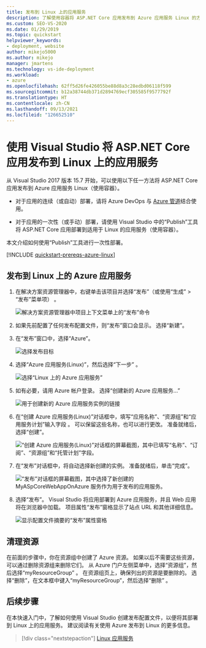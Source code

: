 ```yaml
---
title: 发布到 Linux 上的应用服务
description: 了解使用容器将 ASP.NET Core 应用发布到 Azure 应用服务 Linux 的方法（包括连续和一次性选项）。
ms.custom: SEO-VS-2020
ms.date: 01/29/2019
ms.topic: quickstart
helpviewer_keywords:
- deployment, website
author: mikejo5000
ms.author: mikejo
manager: jmartens
ms.technology: vs-ide-deployment
ms.workload:
- azure
ms.openlocfilehash: 62ff5d26fe426055be88d8a3c28edbd06118f599
ms.sourcegitcommit: b12a38744db371d2894769ecf305585f9577792f
ms.translationtype: HT
ms.contentlocale: zh-CN
ms.lasthandoff: 09/13/2021
ms.locfileid: "126652510"
---
```

# <a name="publish-an-aspnet-core-app-to-app-service-on-linux-using-visual-studio"></a>使用 Visual Studio 将 ASP.NET Core 应用发布到 Linux 上的应用服务

从 Visual Studio 2017 版本 15.7 开始，可以使用以下任一方法将 ASP.NET Core 应用发布到 Azure 应用服务 Linux（使用容器）。

* 对于应用的连续（或自动）部署，请将 Azure DevOps 与 [Azure 管道](/azure/devops/pipelines/get-started-yaml?view=azdevops&preserve-view=true)结合使用。

* 对于应用的一次性（或手动）部署，请使用 Visual Studio 中的“Publish”工具将 ASP.NET Core 应用部署到适用于 Linux 的应用服务（使用容器）。

本文介绍如何使用“Publish”工具进行一次性部署。

[!INCLUDE [quickstart-prereqs-azure-linux](includes/quickstart-prereqs-azure-linux.md)]

## <a name="publish-to-azure-app-service-on-linux"></a>发布到 Linux 上的 Azure 应用服务

1. 在解决方案资源管理器中，右键单击该项目并选择“发布”（或使用“生成” > “发布”菜单项）  。

    ![解决方案资源管理器中项目上下文菜单上的“发布”命令](../deployment/media/quickstart-publish.png "选择发布")

1. 如果先前配置了任何发布配置文件，则“发布”窗口会显示。 选择“新建”。

1. 在“发布”窗口中，选择“Azure”。

    ![选择发布目标](../deployment/media/quickstart-publish-azure-new.png)

1. 选择“Azure 应用服务(Linux)”，然后选择“下一步” 。

    ![选择“Linux 上的 Azure 应用服务”](../deployment/media/quickstart-publish-linux-select-azure-service.png)

1. 如有必要，请用 Azure 帐户登录。 选择“创建新的 Azure 应用服务…”

    ![用于创建新的 Azure 应用服务实例的链接](../deployment/media/quickstart-publish-linux-create-new-link.png)

1. 在“创建 Azure 应用服务(Linux)”对话框中，填写“应用名称”、“资源组”和“应用服务计划”输入字段   。 可以保留这些名称，也可以进行更改。 准备就绪后，选择“创建”。

    ![“创建 Azure 应用服务(Linux)”对话框的屏幕截图，其中已填写“名称”、“订阅”、“资源组”和“托管计划”字段。](../deployment/media/quickstart-publish-linux-create-new-dialog.png)

1. 在“发布”对话框中，将自动选择新创建的实例。 准备就绪后，单击“完成”。

    ![“发布”对话框的屏幕截图，其中选择了新创建的 MyASpCoreWebAppOnAzure 服务作为用于发布的应用服务。](../deployment/media/quickstart-publish-linux-select-instance.png)

1. 选择“发布”。 Visual Studio 将应用部署到 Azure 应用服务，并且 Web 应用将在浏览器中加载。 项目属性“发布”窗格显示了站点 URL 和其他详细信息。

    ![显示配置文件摘要的“发布”属性窗格](../deployment/media/quickstart-publish-linux-summary-page.png)

## <a name="clean-up-resources"></a>清理资源

在前面的步骤中，你在资源组中创建了 Azure 资源。 如果以后不需要这些资源，可以通过删除资源组来删除它们。
从 Azure 门户左侧菜单中，选择“资源组”，然后选择“myResourceGroup” 。
在资源组页上，确保列出的资源是要删除的。
选择“删除”，在文本框中键入“myResourceGroup”，然后选择“删除”  。

## <a name="next-steps"></a>后续步骤

在本快速入门中，了解如何使用 Visual Studio 创建发布配置文件，以便将其部署到 Linux 上的应用服务。 建议阅读有关使用 Azure 发布到 Linux 的更多信息。

> [!div class="nextstepaction"]
> [Linux 应用服务](/azure/app-service/containers/app-service-linux-intro)